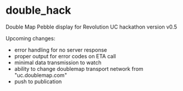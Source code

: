 double_hack
===========

Double Map Pebble display for Revolution UC hackathon
version v0.5

Upcoming changes:
* error handling for no server response
* proper output for error codes on ETA call
* minimal data transmission to watch
* ability to change doublemap transport network from "uc.doublemap.com"
* push to publication
